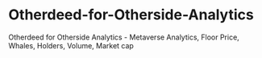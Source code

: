 # Otherdeed-for-Otherside-Analytics
Otherdeed for Otherside Analytics - Metaverse Analytics, Floor Price, Whales, Holders, Volume, Market cap

